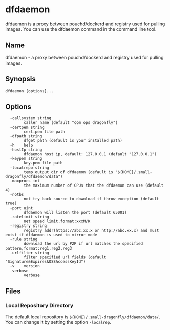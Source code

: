 # dfdaemon

dfdaemon is a proxy between pouchd/dockerd and registry used for pulling images. You can use the dfdaemon command in the command line tool.

## Name

dfdaemon - a proxy between pouchd/dockerd and registry used for pulling images.

## Synopsis

`dfdaemon [options]...`

## Options

```text
  -callsystem string
        caller name (default "com_ops_dragonfly")
  -certpem string
        cert.pem file path
  -dfpath string
        dfget path (default is your installed path)
  -h    help
  -hostIp string
        dfdaemon host ip, default: 127.0.0.1 (default "127.0.0.1")
  -keypem string
        key.pem file path
  -localrepo string
        temp output dir of dfdaemon (default is "${HOME}/.small-dragonfly/dfdaemon/data")
  -maxprocs int
        the maximum number of CPUs that the dfdaemon can use (default 4)
  -notbs
        not try back source to download if throw exception (default true)
  -port uint
        dfdaemon will listen the port (default 65001)
  -ratelimit string
        net speed limit,format:xxxM/K
  -registry string
        registry addr(https://abc.xx.x or http://abc.xx.x) and must exist if dfdaemon is used to mirror mode
  -rule string
        download the url by P2P if url matches the specified pattern,format:reg1,reg2,reg3
  -urlfilter string
        filter specified url fields (default "Signature&Expires&OSSAccessKeyId")
  -v    version
  -verbose
        verbose
```

## Files

### Local Repository Directory

The default local repository is `${HOME}/.small-dragonfly/dfdaemon/data/`. You can change it by setting the option `-localrep`.